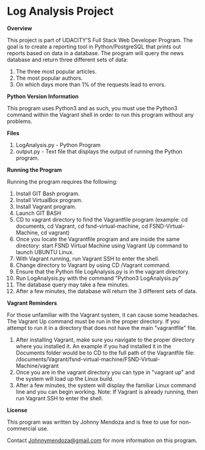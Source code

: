 # Log Analysis Project

**Overview**

This project is part of UDACITY'S Full Stack Web Developer Program. The goal is to create a reporting tool in Python/PostgreSQL that prints out reports based on data in a database. The program will query the news database and return three different sets of data:

1. The three most popular articles. 
2. The most popular authors. 
3. On which days more than 1% of the requests lead to errors. 

**Python Version Information**

This program uses Python3 and as such, you must use the Python3 command within the Vagrant shell in order to run this program without any problems. 

**Files**

1. LogAnalysis.py - Python Program
2. output.py - Text file that displays the output of running the Python program.

**Running the Program**

Running the program requires the following:

1. Install GIT Bash program.
2. Install VirtualBox program.
3. Install Vagrant program.
4. Launch GIT BASH
5. CD to vagrant directory to find the Vagrantfile program 
    (example: cd documents, cd Vagrant, cd fsnd-virtual-machine, cd FSND-Virtual-Machine, cd vagrant)
6. Once you locate the Vagrantfile program and are inside the same directory: 
    start FSND Virtual Machine using Vagrant Up command to launch UBUNTU Linux.
7. With Vagrant running, run Vagrant SSH to enter the shell.
8. Change directory to Vagrant by using CD /Vagrant command.
9. Ensure that the Python file LogAnalysis.py is in the vagrant directory.
10. Run LogAnalysis.py with the command "Python3 LogAnalysis.py"
11. The database query may take a few minutes. 
12. After a few minutes, the database will return the 3 different sets of data.

**Vagrant Reminders**

For those unfamiliar with the Vagrant system, it can cause some headaches. The Vagrant Up command must be run in the proper directory. If you attempt to run it in a directory that does not have the main "vagrantfile" file. 

1. After installing Vagrant, make sure you navigate to the proper directory where you installed it. An example if you had installed it in the Documents folder would be to CD to the full path of the Vagrantfile file: /documents/Vagrant/fsnd-virtual-machine/FSND-Virtual-Machine/vagrant
2. Once you are in the vagrant directory you can type in "vagrant up" and the system will load up the Linux build. 
3. After a few minutes, the system will display the familiar Linux command line and you can begin working. Note: If Vagrant is already running, then run Vagrant SSH to enter the shell. 

**License**

This program was written by Johnny Mendoza and is free to use for non-commercial use. 

Contact Johnnymendoza@gmail.com for more information on this program. 
